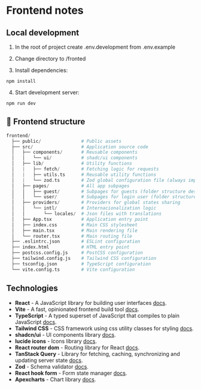 # Frontend notes


## Local development
1. In the root of project create .env.development from .env.example

2. Change directory to /fronted

3. Install dependencies:
```
npm install
```

4. Start development server:
```
npm run dev
```


## 📂 Frontend structure
```python
frontend/
  ├── public/               # Public assets
  ├── src/                  # Application source code
  │   ├── components/       # Reusable components
  │   │   └── ui/           # shadc/ui components
  │   ├── lib/              # Utility functions
  │   |   ├── fetch/        # Fetching logic for requests
  │   |   ├── utils.ts      # Reusable utility functions
  │   |   └── zod.ts        # Zod global configuration file (always import zod from this file!!!)
  │   ├── pages/            # All app subpages 
  │   │   ├── guest/        # Subpages for guests (folder structure describe real url)
  │   │   └── user/         # Subpages for login user (folder structure describe real url)
  │   ├── providers/        # Providers for global states sharing
  │   │   └── intl/         # Internacionalization logic
  │   │       └── locales/  # Json files with translations
  │   ├── App.tsx           # Application entry point
  │   ├── index.css         # Main CSS stylesheet
  │   ├── main.tsx          # Main rendering file
  │   └── router.tsx        # Main routing file
  ├── .eslintrc.json        # ESLint configuration
  ├── index.html            # HTML entry point
  ├── postcss.config.js     # PostCSS configuration
  ├── tailwind.config.js    # Tailwind CSS configuration
  ├── tsconfig.json         # TypeScript configuration
  └── vite.config.ts        # Vite configuration
```


## Technologies
- **React** - A JavaScript library for building user interfaces [docs](https://react.dev/learn).
- **Vite** - A fast, opinionated frontend build tool [docs](https://vitejs.dev/guide/).
- **TypeScript** - A typed superset of JavaScript that compiles to plain JavaScript [docs](https://www.typescriptlang.org/docs/).
- **Tailwind CSS** - CSS framework using css utility classes for styling [docs](https://tailwindcss.com/).
- **shadcn/ui** - UI components library [docs](https://ui.shadcn.com/docs).
- **lucide icons** - Icons library [docs](https://lucide.dev/).
- **React router dom** - Routing library for React [docs](https://reactrouter.com/en/main).
- **TanStack Query** - Library for fetching, caching, synchronizing and updating server state [docs](https://tanstack.com/query/v5/docs/react/reference/useQuery).
- **Zod** - Schema validator [docs](https://zod.dev).
- **React hook form** - Form state manager [docs](https://react-hook-form.com/ts).
- **Apexcharts** - Chart library [docs](https://apexcharts.com/docs/chart-types/line-chart/).
